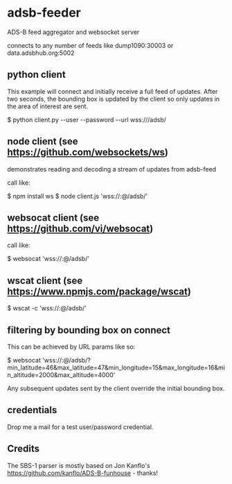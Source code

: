 # adsb-feeder
ADS-B feed aggregator and websocket server

connects to any number of feeds like dump1090:30003 or data.adsbhub.org:5002

## python client

This example will connect and initially receive a full feed of updates. After
two seconds, the bounding box is updated by the client so only updates in the area
of interest are sent.

$ python  client.py --user <user> --password <password> --url wss://<host>/adsb/

## node client (see https://github.com/websockets/ws)
demonstrates reading and decoding a stream of updates from adsb-feed

call like:

$ npm install ws
$ node client.js  'wss://<user>:<password>@<host>/adsb/'

## websocat client (see https://github.com/vi/websocat)

call like:

$ websocat 'wss://<user>:<password>@<host>/adsb/'

## wscat client (see https://www.npmjs.com/package/wscat)

$ wscat -c 'wss://<user>:<password>@<host>/adsb/'

## filtering by bounding box on connect

This can be achieved by URL params like so:

$ websocat 'wss://<user>:<password>@<host>/adsb/?min_latitude=46&max_latitude=47&min_longitude=15&max_longitude=16&min_altitude=2000&max_altitude=4000'

Any subsequent updates sent by the client override the initial bounding box.

## credentials

Drop me a mail for a test user/password credential.

## Credits
The SBS-1 parser is mostly based on Jon Kanflo's https://github.com/kanflo/ADS-B-funhouse - thanks!
